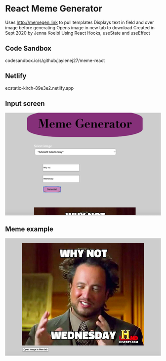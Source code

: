 # React Meme Generator

Uses http://memegen.link to pull templates
Displays text in field and over image before generating
Opens image in new tab to download
Created in Sept 2020 by Jenna Koelbl
Using React Hooks, useState and useEffect

## Code Sandbox

codesandbox.io/s/github/jaylenej27/meme-react

## Netlify

ecstatic-kirch-89e3e2.netlify.app

## Input screen

<img src="./public/input-screen.png">

## Meme example

<img src="./public/meme-example.png">
